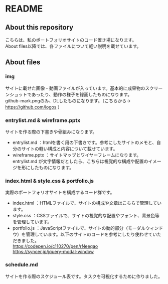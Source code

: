 # README

## About this repository
こちらは、私のポートフォリオサイトのコード置き場になります。<br>
About files以降では、各ファイルについて軽い説明を載せています。

## About files

### img
サイトに載せた画像・動画ファイルが入っています。基本的に成果物のスクリーンショットであったり、動作の様子を録画したものになります。<br>
github-mark.pngのみ、DLしたものになります。（こちらから→ https://github.com/logos ）

### entrylist.md & wireframe.pptx
サイトを作る際の下書きや骨組みになります。
* entrylist.md ：htmlを書く用の下書きです。参考にしたサイトのメモと、自分のサイトの軽い構成と内容について載せています。
* wireframe.pptx ：サイトマップとワイヤーフレームになります。entrylist.md が文字情報だとしたら、こちらは視覚的な構成や配置のイメージを形にしたものになります。

### index.html & style.css & portfolio.js
実際のポートフォリオサイトを構成するコード群です。
* index.html ：HTMLファイルで、サイトの構成や文章はこちらで管理しています。
* style.css ：CSSファイルで、サイトの視覚的な配置やフォント、背景色等を管理しています。
* portfolio.js ：JavaScriptファイルで、サイトの動的部分（モーダルウィンドウ）を管理しています。以下のサイトのコードを参考にしたり使わせていただきました。<br>
    https://codepen.io/c110270/pen/rNeeqao <br>
    https://syncer.jp/jquery-modal-window

### schedule.md
サイトを作る際のスケジュール表です。タスクを可視化するために作りました。